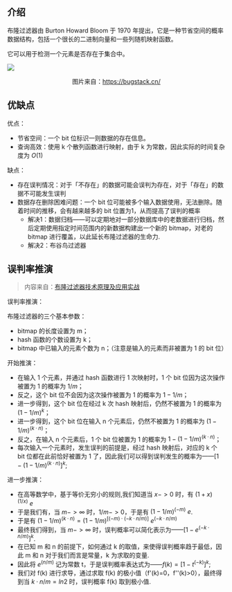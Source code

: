 ## 介绍

布隆过滤器由 Burton Howard Bloom 于 1970 年提出，它是一种节省空间的概率数据结构，包括一个很长的二进制向量和一些列随机映射函数。

它可以用于检测一个元素是否存在于集合中。

<img src="https://bugstack.cn/images/article/algorithm/bloom-filter-01.png?raw=true">
<p style="text-align: center">图片来自：<a href="https://bugstack.cn/">https://bugstack.cn/</a></p>

## 优缺点

优点：

- 节省空间：一个 bit 位标识一则数据的存在信息。
- 查询高效：使用 k 个散列函数进行映射，由于 k 为常数，因此实际的时间复杂度为 $O(1)$

缺点：

- 存在误判情况：对于「不存在」的数据可能会误判为存在，对于「存在」的数据不可能发生误判
- 数据存在删除困难问题：一个 bit 位可能被多个输入数据使用，无法删除。随着时间的推移，会有越来越多的 bit
  位置为1，从而提高了误判的概率
    - 解决1：数据归档——可以定期地对一部分数据库中的老数据进行归档，然后定期使用指定时间范围内的新数据构建出一个新的
      bitmap，对老的 bitmap 进行覆盖，以此延长布隆过滤器的生命力.
    - 解决2：布谷鸟过滤器

## 误判率推演

> 内容来自：[布隆过滤器技术原理及应用实战](https://zhuanlan.zhihu.com/p/648260944)

误判率推演：

布隆过滤器的三个基本参数：

- bitmap 的长度设置为 m；
- hash 函数的个数设置为 k；
- bitmap 中已输入的元素个数为 n；（注意是输入的元素而非被置为 1 的 bit 位）

开始推演：

- 在输入 1 个元素，并通过 hash 函数进行 1 次映射时，1 个 bit 位因为这次操作被置为 1 的概率为 $1/m$；
- 反之，这个 bit 位不会因为这次操作被置为 1 的概率为 $1-1/m$；
- 进一步得到，这个 bit 位在经过 k 次 hash 映射后，仍然不被置为 1 的概率为 $(1-1/m)^k$；
- 进一步得到，这个 bit 位在输入 n 个元素后，仍然不被置为 1 的概率为 $(1-1/m)^(k·n)$；
- 反之，在输入 n 个元素后，1 个 bit 位被置为 1 的概率为 $1-(1-1/m)^(k·n)$；
- 每次输入一个元素时，发生误判的前提是，经过 hash 映射后，对应的 k 个 bit 位都在此前恰好被置为 1
  了，因此我们可以得到误判发生的概率为——$[1-(1-1/m)^(k·n)]^k$;

进一步推演：

- 在高等数学中，基于等价无穷小的规则,我们知道当 $x->0$ 时，有 $(1+x)^(1/x)~e$
- 于是我们有，当 $m->∞$ 时，$1/m -> 0$，于是有 $(1-1/m)^(-m)~e$.
- 于是有 $(1-1/m)^(k·n)=(1-1/m)^[(-m)·(-k·n/m)]~e^(-k·n/m)$
- 最终我们得到，当 $m->∞$ 时，误判概率可以简化表示为——$[1-e^(-k·n/m)]^k$.
- 在已知 m 和 n 的前提下，如何通过 k 的取值，来使得误判概率趋于最低，因此 m 和 n 对于我们而言是常量，k
  为求取的变量.
- 因此将 $e^(n/m)$ 记为常数 t，于是误判概率表达式为——$f(k)=[1-t^(-k)]^k$;
- 我们对 f(k) 进行求导，通过求取 f(k) 的极小值（f'(k)=0，f''(k)>0），最终得到当 $k·n/m=ln2$ 时，误判概率
  f(k) 取到极小值.

